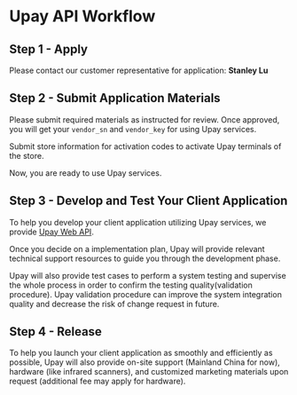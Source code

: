 # Upay API Workflow

## Step 1 - Apply

Please contact our customer representative for application: **Stanley Lu**

## Step 2 - Submit Application Materials

Please submit required materials as instructed for review. Once approved, you will get your `vendor_sn` and `vendor_key` for using Upay services.

Submit store information for activation codes to activate Upay terminals of the store.

Now, you are ready to use Upay services.

## Step 3 - Develop and Test Your Client Application

To help you develop your client application utilizing Upay services, we provide [Upay Web API](/api/index.md). <!--For a detailed explanation and comparison of the three, please refer to the [Integration Options](integration_options.md).-->

Once you decide on a implementation plan, Upay will provide relevant technical support resources to guide you through the development phase.

Upay will also provide test cases to perform a system testing and supervise the whole process in order to confirm the testing quality(validation procedure). Upay validation procedure can improve the system integration quality and decrease the risk of change request in future.

## Step 4 - Release

To help you launch your client application as smoothly and efficiently as possible, Upay will also provide on-site support (Mainland China for now), hardware (like infrared scanners), and customized marketing materials upon request (additional fee may apply for hardware).
